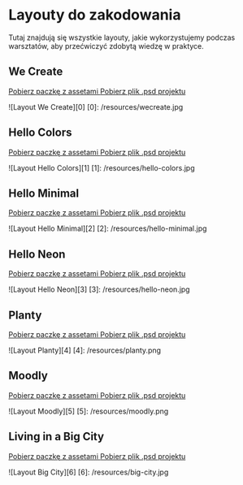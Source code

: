 # Layouty do zakodowania

Tutaj znajdują się wszystkie layouty, jakie wykorzystujemy podczas warsztatów, aby przećwiczyć zdobytą wiedzę w praktyce.

## We Create


<a href="https://drive.google.com/open?id=0B57UcPjjeE3lZ2lTNnJUTDl2Yzg" class="button-download">
  Pobierz paczkę z assetami
</a>

<a href="https://drive.google.com/open?id=0B57UcPjjeE3lSDRtUXVDVTFDbDQ" class="button-download">
  Pobierz plik .psd projektu
</a>

![Layout We Create][0]
[0]: /resources/wecreate.jpg


## Hello Colors

<a href="https://drive.google.com/open?id=0B57UcPjjeE3lbFBZbVNIbW96TjA" class="button-download">
  Pobierz paczkę z assetami
</a>

<a href="https://drive.google.com/open?id=0B57UcPjjeE3la0lhX0FyMFR5Q0k" class="button-download">
  Pobierz plik .psd projektu
</a>

![Layout Hello Colors][1]
[1]: /resources/hello-colors.jpg




## Hello Minimal

<a href="https://drive.google.com/file/d/0B57UcPjjeE3lR2FoMWZ5YkFZcTA/view?usp=sharing" class="button-download">
  Pobierz paczkę z assetami
</a>

<a href="../../resources/hello-minimal/hello-minimal.psd" class="button-download">
  Pobierz plik .psd projektu
</a>

![Layout Hello Minimal][2]
[2]: /resources/hello-minimal.jpg



## Hello Neon

<a href="https://drive.google.com/open?id=0B57UcPjjeE3lQ0JoUzFfb0FvUlk" class="button-download">
  Pobierz paczkę z assetami
</a>

<a href="../../resources/hello-neon/hello-neon.psd" class="button-download">
  Pobierz plik .psd projektu
</a>

![Layout Hello Neon][3]
[3]: /resources/hello-neon.jpg




## Planty

<a href="../../resources/planty/planty.zip" class="button-download">
  Pobierz paczkę z assetami
</a>

<a href="../../resources/planty/planty.psd" class="button-download">
  Pobierz plik .psd projektu
</a>

![Layout Planty][4]
[4]: /resources/planty.png



## Moodly

<a href="../../resources/moodly/moodly.zip" class="button-download">
  Pobierz paczkę z assetami
</a>

<a href="../../resources/moodly/moodly.psd" class="button-download">
  Pobierz plik .psd projektu
</a>

![Layout Moodly][5]
[5]: /resources/moodly.png



## Living in a Big City

<a href="../../resources/big-city/big-city.zip" class="button-download">
  Pobierz paczkę z assetami
</a>

<a href="../../resources/big-city/big-city.psd" class="button-download">
  Pobierz plik .psd projektu
</a>

![Layout Big City][6]
[6]: /resources/big-city.jpg
